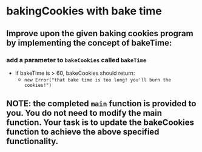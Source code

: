 # bakingCookies with bake time

## Improve upon the given baking cookies program by implementing the concept of bakeTime:
### add a parameter to `bakeCookies` called `bakeTime`
* if bakeTime is > 60, bakeCookies should return:
  * `new Error("that bake time is too long! you'll burn the cookies!")`

## NOTE: the completed `main` function is provided to you. You do not need to modify the main function. Your task is to update the bakeCookies function to achieve the above specified functionality.